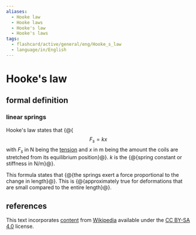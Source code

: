 ```yaml
---
aliases:
  - Hooke law
  - Hooke laws
  - Hooke's law
  - Hooke's laws
tags:
  - flashcard/active/general/eng/Hooke_s_law
  - language/in/English
---
```


# Hooke's law

## formal definition

### linear springs

Hooke's law states that {@{$$F_s = kx$$ with $F_s$ in N being the [tension](tension%20(physics).md) and $x$ in m being the amount the coils are stretched from its equilibrium position}@}. $k$ is the {@{spring constant or stiffness in N/m}@}.

This formula states that {@{the springs exert a force proportional to the change in length}@}. This is {@{approximately true for deformations that are small compared to the entire length}@}.

## references

This text incorporates [content](https://en.wikipedia.org/wiki/Hooke's_law) from [Wikipedia](Wikipedia.md) available under the [CC BY-SA 4.0](https://creativecommons.org/licenses/by-sa/4.0/) license.
